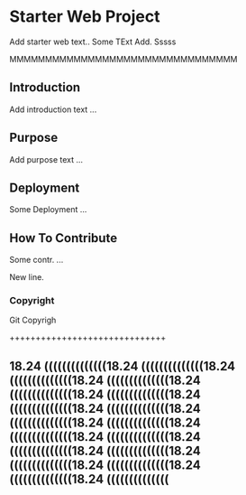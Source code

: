 # Starter Web Project

Add starter web text.. Some TExt Add. Sssss


MMMMMMMMMMMMMMMMMMMMMMMMMMMMMMMM

## Introduction

Add introduction text ...

## Purpose

Add purpose text ...

## Deployment

Some Deployment ...

## How To Contribute

Some contr. ...

New line.

### Copyright

Git Copyrigh

++++++++++++++++++++++++++++++

18.24 ((((((((((((((18.24 ((((((((((((((18.24 ((((((((((((((18.24 ((((((((((((((18.24 ((((((((((((((18.24 ((((((((((((((18.24 ((((((((((((((18.24 ((((((((((((((18.24 ((((((((((((((18.24 ((((((((((((((18.24 ((((((((((((((18.24 ((((((((((((((18.24 ((((((((((((((18.24 ((((((((((((((18.24 ((((((((((((((18.24 ((((((((((((((18.24 ((((((((((((((18.24 ((((((((((((((
----------------------------------

